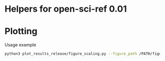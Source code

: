 Helpers for open-sci-ref 0.01
===

# Plotting

Usage example

```bash
python3 plot_results_release/figure_scaling.py --figure_path /PATH/figures --table_path /PATH/tables --table_ext latex csv --figure_ext pdf png
```